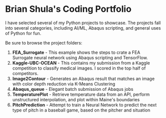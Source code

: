 # Brian Shula's Coding Portfolio

I have selected several of my Python projects to showcase.  The projects fall into several categories, including AI/ML, Abaqus scripting, and general uses of Python for fun.

Be sure to browse the project folders:
1. **FEA_Surrogate** - This example shows the steps to crate a FEA Surrogate neural network using Abaqus scripting and TensorFlow.
2. **Kaggle-UBC-OCEAN** - This contains my submission from a Kaggle competition to classify medical images.  I scored in the top half of competitors.
3. **Image2Contour** - Generates an Abaqus result that matches an image with color depth reduction via K-Means Clustering 
4. **Abaqus_queue** - Elegant batch submission of Abaqus jobs
5. **TemperaturePlot** - Retrieve temperature data from an API, perform unstructured interpolation, and plot within Maine's boundaries
6. **PitchPrediction** - Attempt to train a Neural Network to predict the next type of pitch in a baseball game, based on the pitcher and situation

